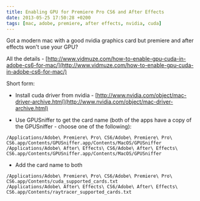 ```yaml
---
title: Enabling GPU for Premiere Pro CS6 and After Effects
date: 2013-05-25 17:50:28 +0200
tags: [mac, adobe, premiere, after effects, nvidia, cuda]
---
```


Got a modern mac with a good nvidia graphics card but premiere and after effects won't use your GPU?

All the details - [http://www.vidmuze.com/how-to-enable-gpu-cuda-in-adobe-cs6-for-mac/](http://www.vidmuze.com/how-to-enable-gpu-cuda-in-adobe-cs6-for-mac/)

Short form:

- Install cuda driver from nvidia - [http://www.nvidia.com/object/mac-driver-archive.html](http://www.nvidia.com/object/mac-driver-archive.html)

- Use GPUSniffer to get the card name (both of the apps have a copy of the GPUSniffer - choose one of the following):

```shell
/Applications/Adobe\ Premiere\ Pro\ CS6/Adobe\ Premiere\ Pro\ CS6.app/Contents/GPUSniffer.app/Contents/MacOS/GPUSniffer
/Applications/Adobe\ After\ Effects\ CS6/Adobe\ After\ Effects\ CS6.app/Contents/GPUSniffer.app/Contents/MacOS/GPUSniffer
```

- Add the card name to both

```shell
/Applications/Adobe\ Premiere\ Pro\ CS6/Adobe\ Premiere\ Pro\ CS6.app/Contents/cuda_supported_cards.txt
/Applications/Adobe\ After\ Effects\ CS6/Adobe\ After\ Effects\ CS6.app/Contents/raytracer_supported_cards.txt
```
